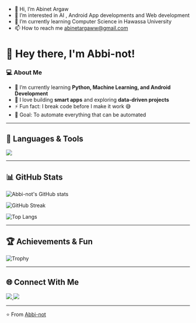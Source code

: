 - 👋 Hi, I’m Abinet Argaw
- 👀 I’m interested in AI , Android App developments and Web development 
- 🌱 I’m currently learning Computer Science in Hawassa University 
- 📫 How to reach me abinetargaww@gmail.com 
# 👋 Hey there, I'm Abbi-not!

### 💻 About Me
- 🌱 I’m currently learning **Python, Machine Learning, and Android Development**
- 🔭 I love building **smart apps** and exploring **data-driven projects**
- ⚡ Fun fact: I break code before I make it work 😅
- 🎯 Goal: To automate everything that can be automated

---

## 🧠 Languages & Tools
<p align="left">
  <img src="https://skillicons.dev/icons?i=python,java,androidstudio,git,github,html,css,javascript,mysql,vscode" />
</p>

---

## 📊 GitHub Stats

![Abbi-not's GitHub stats](https://github-readme-stats.vercel.app/api?username=Abbi-not&show_icons=true&include_all_commits=true&theme=tokyonight)

![GitHub Streak](https://streak-stats.demolab.com?user=Abbi-not&theme=tokyonight)

![Top Langs](https://github-readme-stats.vercel.app/api/top-langs/?username=Abbi-not&layout=compact&theme=tokyonight)

---

## 🏆 Achievements & Fun
![Trophy](https://github-profile-trophy.vercel.app/?username=Abbi-not&theme=tokyonight&no-frame=true&no-bg=true&margin-w=15)

---

## 🌐 Connect With Me
<p align="left">
  <a href="https://github.com/Abbi-not" target="_blank">
    <img src="https://img.shields.io/badge/GitHub-Abbi--not-black?style=for-the-badge&logo=github" />
  </a>
  <a href="mailto:yourname@example.com">
    <img src="https://img.shields.io/badge/Email-Contact%20Me-blue?style=for-the-badge&logo=gmail" />
  </a>
</p>

---

⭐️ From [Abbi-not](https://github.com/Abbi-not)
